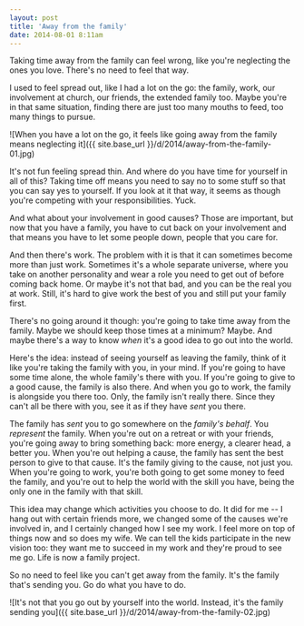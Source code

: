 ```yaml
---
layout: post
title: 'Away from the family'
date: 2014-08-01 8:11am
---
```


Taking time away from the family can feel wrong, like you're neglecting the ones you love. There's no need to feel that way.

I used to feel spread out, like I had a lot on the go: the family, work, our involvement at church, our friends, the extended family too. Maybe you're in that same situation, finding there are just too many mouths to feed, too many things to pursue.

![When you have a lot on the go, it feels like going away from the family means neglecting it]({{ site.base_url }}/d/2014/away-from-the-family-01.jpg)

It's not fun feeling spread thin. And where do you have time for yourself in all of this? Taking time off means you need to say no to some stuff so that you can say yes to yourself. If you look at it that way, it seems as though you're competing with your responsibilities. Yuck.

And what about your involvement in good causes? Those are important, but now that you have a family, you have to cut back on your involvement and that means you have to let some people down, people that you care for.

And then there's work. The problem with it is that it can sometimes become more than just work. Sometimes it's a whole separate universe, where you take on another personality and wear a role you need to get out of before coming back home. Or maybe it's not that bad, and you can be the real you at work. Still, it's hard to give work the best of you and still put your family first.

There's no going around it though: you're going to take time away from the family. Maybe we should keep those times at a minimum? Maybe. And maybe there's a way to know _when_ it's a good idea to go out into the world.

<!-- MORE -->

Here's the idea: instead of seeing yourself as leaving the family, think of it like you're taking the family with you, in your mind. If you're going to have some time alone, the whole family's there with you. If you're going to give to a good cause, the family is also there. And when you go to work, the family is alongside you there too. Only, the family isn't really there. Since they can't all be there with you, see it as if they have _sent_ you there.

The family has _sent_ you to go somewhere on the _family's behalf_. You _represent_ the family. When you're out on a retreat or with your friends, you're going away to bring something back: more energy, a clearer head, a better you. When you're out helping a cause, the family has sent the best person to give to that cause. It's the family giving to the cause, not just you. When you're going to work, you're both going to get some money to feed the family, and you're out to help the world with the skill you have, being the only one in the family with that skill.

This idea may change which activities you choose to do. It did for me -- I hang out with certain friends more, we changed some of the causes we're involved in, and I certainly changed how I see my work. I feel more on top of things now and so does my wife. We can tell the kids participate in the new vision too: they want me to succeed in my work and they're proud to see me go. Life is now a family project.

So no need to feel like you can't get away from the family. It's the family that's sending you. Go do what you have to do.

![It's not that you go out by yourself into the world. Instead, it's the family sending you]({{ site.base_url }}/d/2014/away-from-the-family-02.jpg)
